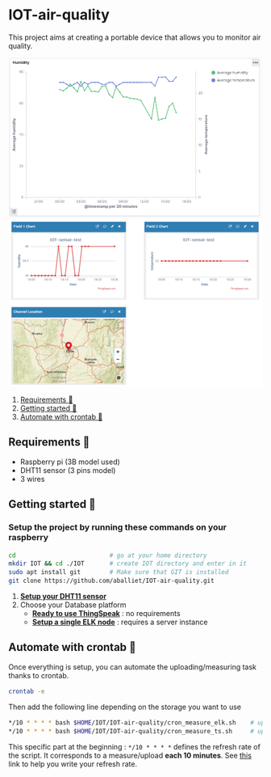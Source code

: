 # IOT-air-quality 

This project aims at creating a portable device that allows you to monitor air quality.

<img src="./ELK/chart_elk_temp_humidity.png" alt="Your image title" width="600"/>

<img src="./ThingSpeak/chart_ts_humidity_temperature.png" alt="Your image title" width="600"/>

1. [Requirements 📜](<##Requirements 📜>)
1. [Getting started 🚦](<##Getting started 🚦>)
1. [Automate with crontab 🤖](<##Automate with crontab 🤖>)

## Requirements 📜
- Raspberry pi (3B model used)
- DHT11 sensor (3 pins model)
- 3 wires

## Getting started 🚦

### Setup the project by running these commands on your raspberry

```bash
cd                          # go at your home directory
mkdir IOT && cd ./IOT       # create IOT directory and enter in it
sudo apt install git        # Make sure that GIT is installed
git clone https://github.com/aballiet/IOT-air-quality.git
```

1. **[Setup your DHT11 sensor](./DHT11/README.md)**
1. Choose your Database platform 
    - **[Ready to use ThingSpeak](./ThingSpeak/README.md)** : no requirements
    - **[Setup a single ELK node](./ELK/README.md)** : requires a server instance

## Automate with crontab 🤖
Once everything is setup, you can automate the uploading/measuring task thanks to crontab.

```bash
crontab -e
```
Then add the following line depending on the storage you want to use

```bash
*/10 * * * * bash $HOME/IOT/IOT-air-quality/cron_measure_elk.sh    # upload to your Elastic instance
*/10 * * * * bash $HOME/IOT/IOT-air-quality/cron_measure_ts.sh     # upload to your ThinkSpeak channel
```

This specific part at the beginning : `*/10 * * * *` defines the refresh rate of the script. It corresponds to a measure/upload **each 10 minutes**. See [this](https://crontab.guru/) link to help you write your refresh rate.